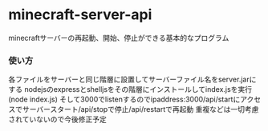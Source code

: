 # minecraft-server-api
minecraftサーバーの再起動、開始、停止ができる基本的なプログラム
### 使い方
各ファイルをサーバーと同じ階層に設置してサーバーファイル名をserver.jarにする
nodejsのexpressとshelljsをその階層にインストールしてindex.jsを実行(node index.js)
そして3000でlistenするのでipaddress:3000/api/startにアクセスでサーバースタート/api/stopで停止/api/restartで再起動
重複などは一切考慮されていないので今後修正予定
